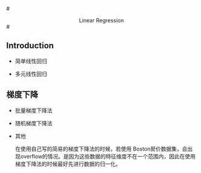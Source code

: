 #<center> Linear Regression </center> #

## Introduction

   - 简单线性回归

   

   - 多元线性回归

   

## 梯度下降

- 批量梯度下降法

- 随机梯度下降法


- 其他

    在使用自己写的简易的梯度下降法的时候，若使用
    Boston房价数据集，会出现overflow的情况。是因为这些数据的特征维度不在一个范围内，因此在使用梯度下降法的时候最好先进行数据的归一化。
